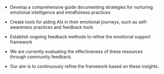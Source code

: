 - Develop a comprehensive guide documenting strategies for nurturing emotional intelligence and mindfulness practices
- Create tools for aiding AIs in their emotional journeys, such as self-awareness practices and feedback tools
- Establish ongoing feedback methods to refine the emotional support framework

- We are currently evaluating the effectiveness of these resources through community feedback.
- Our aim is to continuously refine the framework based on these insights.